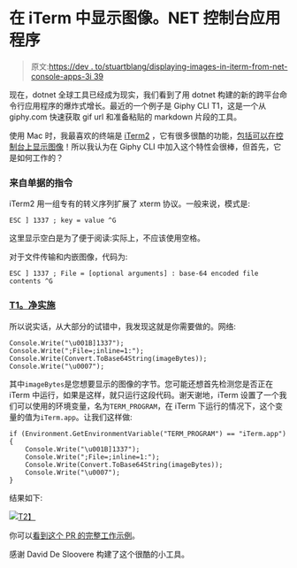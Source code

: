 # 在 iTerm 中显示图像。NET 控制台应用程序

> 原文:[https://dev . to/stuartblang/displaying-images-in-iterm-from-net-console-apps-3i 39](https://dev.to/stuartblang/displaying-images-in-iterm-from-net-console-apps-3i39)

现在，dotnet 全球工具已经成为现实，我们看到了用 dotnet 构建的新的跨平台命令行应用程序的爆炸式增长。最近的一个例子是 Giphy CLI T1，这是一个从 giphy.com 快速获取 gif url 和准备粘贴的 markdown 片段的工具。

使用 Mac 时，我最喜欢的终端是 [iTerm2](https://iterm2.com/) ，它有很多很酷的功能，[包括可以在控制台上显示图像](https://iterm2.com/documentation-images.html)！所以我认为在 Giphy CLI 中加入这个特性会很棒，但首先，它是如何工作的？

### [](#instructions-from-docs)来自单据的指令

iTerm2 用一组专有的转义序列扩展了 xterm 协议。一般来说，模式是:

`ESC ] 1337 ; key = value ^G`

这里显示空白是为了便于阅读:实际上，不应该使用空格。

对于文件传输和内嵌图像，代码为:

`ESC ] 1337 ; File = [optional arguments] : base-64 encoded file contents ^G`

### [T1。净实施](#net-implementation)

所以说实话，从大部分的试错中，我发现这就是你需要做的。网络:

```
Console.Write("\u001B]1337");
Console.Write(";File=;inline=1:");
Console.Write(Convert.ToBase64String(imageBytes));
Console.Write("\u0007"); 
```

其中`imageBytes`是您想要显示的图像的字节。您可能还想首先检测您是否正在 iTerm 中运行，如果是这样，就只运行这段代码。谢天谢地，iTerm 设置了一个我们可以使用的环境变量，名为`TERM_PROGRAM`，在 iTerm 下运行的情况下，这个变量的值为`iTerm.app`。让我们这样做:

```
if (Environment.GetEnvironmentVariable("TERM_PROGRAM") == "iTerm.app") 
{
    Console.Write("\u001B]1337");
    Console.Write(";File=;inline=1:");
    Console.Write(Convert.ToBase64String(imageBytes));
    Console.Write("\u0007");
} 
```

结果如下:

[![](../Images/799d31b4084763696e015b7daa91a1c9.png)T2】](https://res.cloudinary.com/practicaldev/image/fetch/s--g2ikg3MF--/c_limit%2Cf_auto%2Cfl_progressive%2Cq_66%2Cw_880/https://stu.dev/content/images/2018/09/giphy-animated-gif-1.gif)

你可以[看到这个 PR 的完整工作示例](https://github.com/DavidDeSloovere/giphy-cli/pull/2/files)。

感谢 David De Sloovere 构建了这个很酷的小工具。